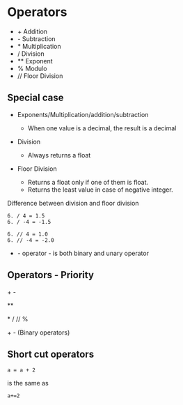 # Operators

* \+  Addition
* \-  Subtraction
* \*  Multiplication
* \/  Division
* \** Exponent
* % Modulo
* \// Floor Division

## Special case

* Exponents/Multiplication/addition/subtraction
  * When one value is a decimal, the result is a decimal

* Division
  * Always returns a float

* Floor Division
  * Returns a float only if one of them is float.
  * Returns the least value in case of negative integer.

Difference between division and floor division

```
6. / 4 = 1.5
6. / -4 = -1.5

6. // 4 = 1.0
6. // -4 = -2.0
```

* \- operator - is both binary and unary  operator

## Operators - Priority

\+ \-

\**

\* / // %

\+ \- (Binary operators)

## Short cut operators

```
a = a + 2 
```
is the same as 

```
a+=2
```